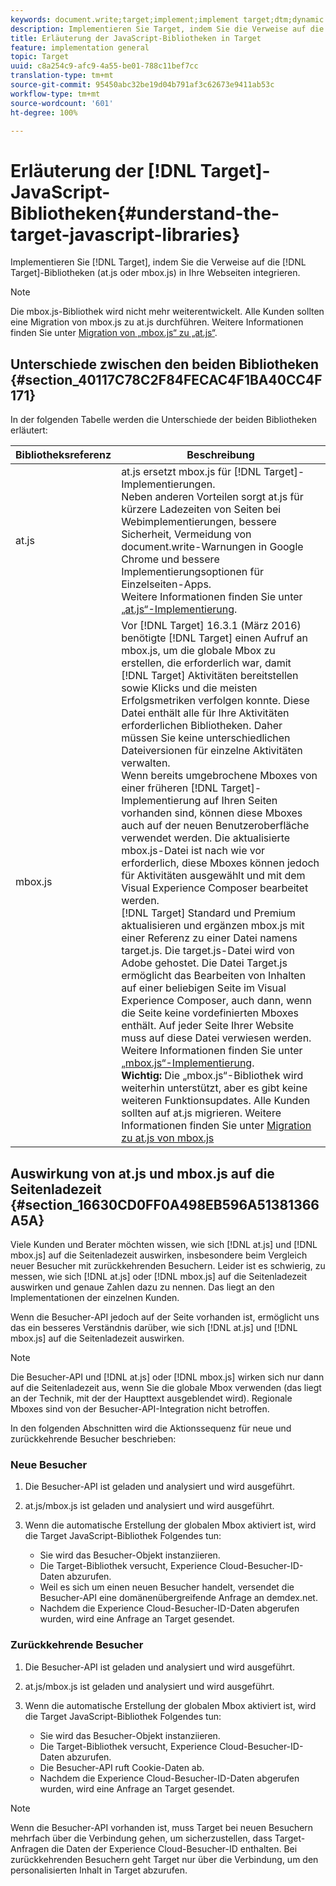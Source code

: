 ```yaml
---
keywords: document.write;target;implement;implement target;dtm;dynamic tag management;at.js;mbox.js;target.js;mbox
description: Implementieren Sie Target, indem Sie die Verweise auf die Target-Bibliotheken („at.js“ oder „mbox.js“) in Ihre Webseiten integrieren.
title: Erläuterung der JavaScript-Bibliotheken in Target
feature: implementation general
topic: Target
uuid: c8a254c9-afc9-4a55-be01-788c11bef7cc
translation-type: tm+mt
source-git-commit: 95450abc32be19d04b791af3c62673e9411ab53c
workflow-type: tm+mt
source-wordcount: '601'
ht-degree: 100%

---
```



# Erläuterung der [!DNL Target]-JavaScript-Bibliotheken{#understand-the-target-javascript-libraries}

Implementieren Sie [!DNL Target], indem Sie die Verweise auf die [!DNL Target]-Bibliotheken (at.js oder mbox.js) in Ihre Webseiten integrieren.

>[!NOTE]
>
>Die mbox.js-Bibliothek wird nicht mehr weiterentwickelt. Alle Kunden sollten eine Migration von mbox.js zu at.js durchführen. Weitere Informationen finden Sie unter [Migration von „mbox.js“ zu „at.js“](/help/c-implementing-target/c-implementing-target-for-client-side-web/t-mbox-download/c-target-atjs-implementation/target-migrate-atjs.md#task_DE55DCE9AC2F49728395665DE1B1E6EA).

## Unterschiede zwischen den beiden Bibliotheken {#section_40117C78C2F84FECAC4F1BA40CC4F171}

In der folgenden Tabelle werden die Unterschiede der beiden Bibliotheken erläutert:

| Bibliotheksreferenz | Beschreibung |
|--- |--- |
| at.js | at.js ersetzt mbox.js für [!DNL Target]-Implementierungen.<br>Neben anderen Vorteilen sorgt at.js für kürzere Ladezeiten von Seiten bei Webimplementierungen, bessere Sicherheit, Vermeidung von document.write-Warnungen in Google Chrome und bessere Implementierungsoptionen für Einzelseiten-Apps.<br>Weitere Informationen finden Sie unter [„at.js“-Implementierung](/help/c-implementing-target/c-implementing-target-for-client-side-web/t-mbox-download/c-target-atjs-implementation/target-atjs-implementation.md). |
| mbox.js | Vor [!DNL Target] 16.3.1 (März 2016) benötigte [!DNL Target] einen Aufruf an mbox.js, um die globale Mbox zu erstellen, die erforderlich war, damit [!DNL Target] Aktivitäten bereitstellen sowie Klicks und die meisten Erfolgsmetriken verfolgen konnte. Diese Datei enthält alle für Ihre Aktivitäten erforderlichen Bibliotheken. Daher müssen Sie keine unterschiedlichen Dateiversionen für einzelne Aktivitäten verwalten.<br>Wenn bereits umgebrochene Mboxes von einer früheren [!DNL Target]-Implementierung auf Ihren Seiten vorhanden sind, können diese Mboxes auch auf der neuen Benutzeroberfläche verwendet werden. Die aktualisierte mbox.js-Datei ist nach wie vor erforderlich, diese Mboxes können jedoch für Aktivitäten ausgewählt und mit dem Visual Experience Composer bearbeitet werden.<br>[!DNL Target] Standard und Premium aktualisieren und ergänzen mbox.js mit einer Referenz zu einer Datei namens target.js. Die target.js-Datei wird von Adobe gehostet. Die Datei Target.js ermöglicht das Bearbeiten von Inhalten auf einer beliebigen Seite im Visual Experience Composer, auch dann, wenn die Seite keine vordefinierten Mboxes enthält. Auf jeder Seite Ihrer Website muss auf diese Datei verwiesen werden.<br>Weitere Informationen finden Sie unter [„mbox.js“-Implementierung](/help/c-implementing-target/c-implementing-target-for-client-side-web/t-mbox-download/mbox-download.md).<br>**Wichtig:** Die „mbox.js“-Bibliothek wird weiterhin unterstützt, aber es gibt keine weiteren Funktionsupdates. Alle Kunden sollten auf at.js migrieren. Weitere Informationen finden Sie unter [Migration zu at.js von mbox.js](/help/c-implementing-target/c-implementing-target-for-client-side-web/t-mbox-download/c-target-atjs-implementation/target-migrate-atjs.md)<br> |

## Auswirkung von at.js und mbox.js auf die Seitenladezeit {#section_16630CD0FF0A498EB596A51381366A5A}

Viele Kunden und Berater möchten wissen, wie sich [!DNL at.js] und [!DNL mbox.js] auf die Seitenladezeit auswirken, insbesondere beim Vergleich neuer Besucher mit zurückkehrenden Besuchern. Leider ist es schwierig, zu messen, wie sich [!DNL at.js] oder [!DNL mbox.js] auf die Seitenladezeit auswirken und genaue Zahlen dazu zu nennen. Das liegt an den Implementationen der einzelnen Kunden.

Wenn die Besucher-API jedoch auf der Seite vorhanden ist, ermöglicht uns das ein besseres Verständnis darüber, wie sich [!DNL at.js] und [!DNL mbox.js] auf die Seitenladezeit auswirken.

>[!NOTE]
>
>Die Besucher-API und [!DNL at.js] oder [!DNL mbox.js] wirken sich nur dann auf die Seitenladezeit aus, wenn Sie die globale Mbox verwenden (das liegt an der Technik, mit der der Haupttext ausgeblendet wird). Regionale Mboxes sind von der Besucher-API-Integration nicht betroffen.

In den folgenden Abschnitten wird die Aktionssequenz für neue und zurückkehrende Besucher beschrieben:

### Neue Besucher

1. Die Besucher-API ist geladen und analysiert und wird ausgeführt.
1. at.js/mbox.js ist geladen und analysiert und wird ausgeführt.
1. Wenn die automatische Erstellung der globalen Mbox aktiviert ist, wird die Target JavaScript-Bibliothek Folgendes tun:

   * Sie wird das Besucher-Objekt instanziieren.
   * Die Target-Bibliothek versucht, Experience Cloud-Besucher-ID-Daten abzurufen.
   * Weil es sich um einen neuen Besucher handelt, versendet die Besucher-API eine domänenübergreifende Anfrage an demdex.net.
   * Nachdem die Experience Cloud-Besucher-ID-Daten abgerufen wurden, wird eine Anfrage an Target gesendet.

### Zurückkehrende Besucher

1. Die Besucher-API ist geladen und analysiert und wird ausgeführt.
1. at.js/mbox.js ist geladen und analysiert und wird ausgeführt.
1. Wenn die automatische Erstellung der globalen Mbox aktiviert ist, wird die Target JavaScript-Bibliothek Folgendes tun:

   * Sie wird das Besucher-Objekt instanziieren.
   * Die Target-Bibliothek versucht, Experience Cloud-Besucher-ID-Daten abzurufen.
   * Die Besucher-API ruft Cookie-Daten ab.
   * Nachdem die Experience Cloud-Besucher-ID-Daten abgerufen wurden, wird eine Anfrage an Target gesendet.

>[!NOTE]
>
>Wenn die Besucher-API vorhanden ist, muss Target bei neuen Besuchern mehrfach über die Verbindung gehen, um sicherzustellen, dass Target-Anfragen die Daten der Experience Cloud-Besucher-ID enthalten. Bei zurückkehrenden Besuchern geht Target nur über die Verbindung, um den personalisierten Inhalt in Target abzurufen.
